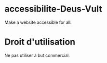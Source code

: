 # accessibilite-Deus-Vult

Make a website accessible for all.


# Droit d'utilisation

Ne pas utiliser à but commercial.
